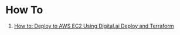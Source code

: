 # How To

1. [How to: Deploy to AWS EC2 Using Digital.ai Deploy and Terraform](PetPortalHosts/README.md)
